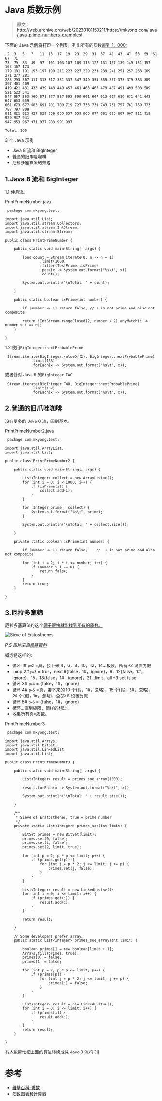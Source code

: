 # Java 质数示例

> 原文：<http://web.archive.org/web/20230101150211/https://mkyong.com/java/java-prime-numbers-examples/>

下面的 Java 示例将打印一个列表，列出所有的质数[直到 1，000:](http://web.archive.org/web/20220426174440/https://en.wikipedia.org/wiki/Prime_number)

```
 2	3	5	7	11	13	17	19	23	29	31	37	41	43	47	53	59	61	67	71
73	79	83	89	97	101	103	107	109	113	127	131	137	139	149	151	157	163	167	173	
179	181	191	193	197	199	211	223	227	229	233	239	241	251	257	263	269	271	277	281	
283	293	307	311	313	317	331	337	347	349	353	359	367	373	379	383	389	397	401	409	
419	421	431	433	439	443	449	457	461	463	467	479	487	491	499	503	509	521	523	541	
547	557	563	569	571	577	587	593	599	601	607	613	617	619	631	641	643	647	653	659	
661	673	677	683	691	701	709	719	727	733	739	743	751	757	761	769	773	787	797	809	
811	821	823	827	829	839	853	857	859	863	877	881	883	887	907	911	919	929	937	941	
947	953	967	971	977	983	991	997	

Total: 168 
```

3 个 Java 示例:

*   Java 8 流和 BigInteger
*   普通的旧爪哇咖啡
*   厄拉多塞算法的筛选

## 1.Java 8 流和 BigInteger

1.1 使用流。

PrintPrimeNumber.java

```
 package com.mkyong.test;

import java.util.List;
import java.util.stream.Collectors;
import java.util.stream.IntStream;
import java.util.stream.Stream;

public class PrintPrimeNumber {

    public static void main(String[] args) {

        long count = Stream.iterate(0, n -> n + 1)
                .limit(1000)
                .filter(TestPrime::isPrime)
                .peek(x -> System.out.format("%s\t", x))
                .count();

        System.out.println("\nTotal: " + count);

    }

    public static boolean isPrime(int number) {

        if (number <= 1) return false; // 1 is not prime and also not composite

        return !IntStream.rangeClosed(2, number / 2).anyMatch(i -> number % i == 0);
    }

} 
```

1.2 使用`BigInteger::nextProbablePrime`

```
 Stream.iterate(BigInteger.valueOf(2), BigInteger::nextProbablePrime)
			.limit(168)
			.forEach(x -> System.out.format("%s\t", x)); 
```

或者针对 Java 9 的`BigInteger.TWO`

```
 Stream.iterate(BigInteger.TWO, BigInteger::nextProbablePrime)
			.limit(168)
			.forEach(x -> System.out.format("%s\t", x)); 
```

## 2.普通的旧爪哇咖啡

没有更多的 Java 8 流，回到基本。

PrintPrimeNumber2.java

```
 package com.mkyong.test;

import java.util.ArrayList;
import java.util.List;

public class PrintPrimeNumber2 {

    public static void main(String[] args) {

        List<Integer> collect = new ArrayList<>();
        for (int i = 0; i < 1000; i++) {
            if (isPrime(i)) {
                collect.add(i);
            }
        }

        for (Integer prime : collect) {
            System.out.format("%s\t", prime);
        }

        System.out.println("\nTotal: " + collect.size());

    }

    private static boolean isPrime(int number) {

        if (number <= 1) return false;    //  1 is not prime and also not composite

        for (int i = 2; i * i <= number; i++) {
            if (number % i == 0) {
                return false;
            }
        }
        return true;
    }

} 
```

## 3.厄拉多塞筛

厄拉多塞算法的这个[筛子很快就能找到所有的质数。](http://web.archive.org/web/20220426174440/https://en.wikipedia.org/wiki/Sieve_of_Eratosthenes)

![Sieve of Eratosthenes](img/bc9c1beadbe98dba366ae12506c79980.png)

*P.S 图片来自[维基百科](http://web.archive.org/web/20220426174440/https://en.wikipedia.org/wiki/Sieve_of_Eratosthenes)*

概念是这样的:

*   循环 1# `p=2` =真，接下来 4，6，8，10，12，14…极限，所有+2 设置为假
*   Loop 2# `p=3` = true，next 6{false，1#，ignore}，9，12{false，1#，ignore}，15，18{false，1#，ignore}，21…limit，all +3 set false
*   循环 3# `p=4` = {false，1#，ignore}
*   循环 4# `p=5` =真，接下来的 10 个{假，1#，忽略}，15 个{假，2#，忽略}，20 个{假，1#，忽略}…全部+5 设置为假
*   循环 5# `p=6` = {false，1#，ignore}
*   循环…直到极限，同样的想法。
*   收集所有真=质数。

PrintPrimeNumber3

```
 package com.mkyong.test;

import java.util.Arrays;
import java.util.BitSet;
import java.util.LinkedList;
import java.util.List;

public class PrintPrimeNumber3 {

    public static void main(String[] args) {

        List<Integer> result = primes_soe_array(1000);

        result.forEach(x -> System.out.format("%s\t", x));

        System.out.println("\nTotal: " + result.size());

    }

    /**
     * Sieve of Eratosthenes, true = prime number
     */
    private static List<Integer> primes_soe(int limit) {

        BitSet primes = new BitSet(limit);
        primes.set(0, false);                       
        primes.set(1, false);                       
        primes.set(2, limit, true);

        for (int p = 2; p * p <= limit; p++) {
            if (primes.get(p)) {
                for (int j = p * 2; j <= limit; j += p) {
                    primes.set(j, false);
                }
            }
        }

        List<Integer> result = new LinkedList<>();
        for (int i = 0; i <= limit; i++) {
            if (primes.get(i)) {
                result.add(i);
            }
        }

        return result;

    }

    // Some developers prefer array.
    public static List<Integer> primes_soe_array(int limit) {

        boolean primes[] = new boolean[limit + 1];
        Arrays.fill(primes, true);
        primes[0] = false;
        primes[1] = false;

        for (int p = 2; p * p <= limit; p++) {
            if (primes[p]) {
                for (int j = p * 2; j <= limit; j += p) {
                    primes[j] = false;
                }
            }
        }

        List<Integer> result = new LinkedList<>();
        for (int i = 0; i <= limit; i++) {
            if (primes[i]) {
                result.add(i);
            }
        }
        return result;
    }

} 
```

有人能帮忙把上面的算法转换成纯 Java 8 流吗？🙂

# 参考

*   [维基百科–质数](http://web.archive.org/web/20220426174440/https://en.wikipedia.org/wiki/Prime_number)
*   [质数图表和计算器](http://web.archive.org/web/20220426174440/https://www.mathsisfun.com/prime_numbers.html)

<input type="hidden" id="mkyong-current-postId" value="15134">